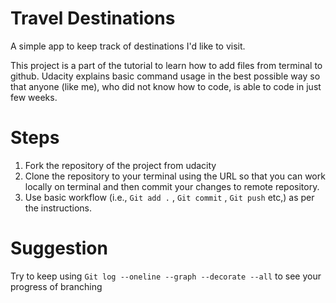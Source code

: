 # Travel Destinations

A simple app to keep track of destinations I'd like to visit.

This project is a part of the tutorial to learn how to add files from terminal to github. Udacity explains basic command usage in the best possible way so that anyone (like me), who did not know how to code, is able to code in just few weeks. 

# Steps

1. Fork the repository of the project from udacity
2. Clone the repository to your terminal using the URL so that you can work locally on terminal and then commit your changes to remote repository.
3. Use basic workflow (i.e., `Git add .` , `Git commit` , `Git push` etc,) as per the instructions.


# Suggestion
Try to keep using `Git log --oneline --graph --decorate --all` to see your progress of branching


